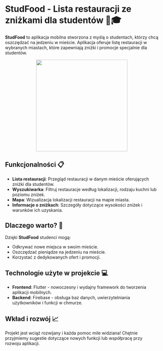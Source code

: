 # StudFood - Lista restauracji ze zniżkami dla studentów 🍔🎓

**StudFood** to aplikacja mobilna stworzona z myślą o studentach, którzy chcą oszczędzać na jedzeniu w mieście. Aplikacja oferuje listę restauracji w wybranych miastach, które zapewniają zniżki i promocje specjalnie dla studentów.
<p align="center">
  <img src="[https://imgur.com/gyNN94r](https://imgur.com/lxuKdWo)"  width="300">
  
</p>




## Funkcjonalności 📋
- **Lista restauracji**: Przegląd restauracji w danym mieście oferujących zniżki dla studentów.
- **Wyszukiwarka**: Filtruj restauracje według lokalizacji, rodzaju kuchni lub poziomu zniżek.
- **Mapa**: Wizualizacja lokalizacji restauracji na mapie miasta.
- **Informacje o zniżkach**: Szczegóły dotyczące wysokości zniżek i warunków ich uzyskania.

## Dlaczego warto? 🤔
Dzięki **StudFood** studenci mogą:
- Odkrywać nowe miejsca w swoim mieście.
- Oszczędzać pieniądze na jedzeniu na mieście.
- Korzystać z dedykowanych ofert i promocji.

## Technologie użyte w projekcie 💻
- **Frontend**: Flutter - nowoczesny i wydajny framework do tworzenia aplikacji mobilnych.
- **Backend**: Firebase - obsługa baz danych, uwierzytelniania użytkowników i funkcji w chmurze.


## Wkład i rozwój 📈
Projekt jest wciąż rozwijany i każda pomoc mile widziana! Chętnie przyjmiemy sugestie dotyczące nowych funkcji lub współpracę przy rozwoju aplikacji.  
